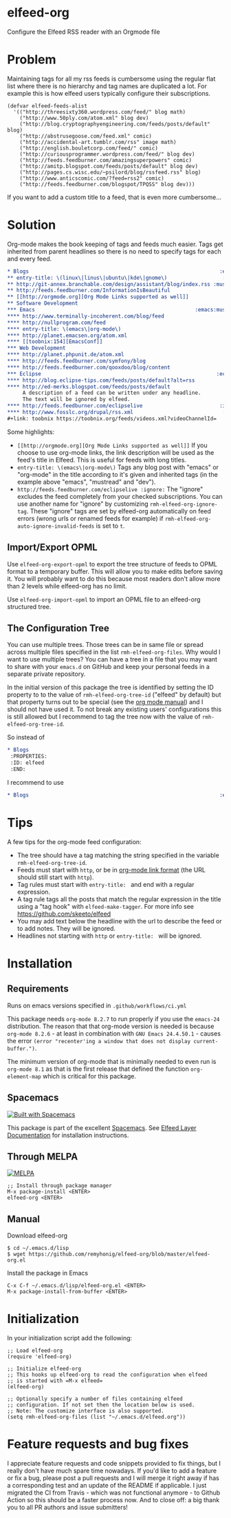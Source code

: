 elfeed-org
==============

  Configure the Elfeed RSS reader with an Orgmode file

# Problem

Maintaining tags for all my rss feeds is cumbersome using the regular flat list
where there is no hierarchy and tag names are duplicated a lot. For example
this is how elfeed users typically configure their subscriptions.

```emacs-lisp
(defvar elfeed-feeds-alist
  '(("http://threesixty360.wordpress.com/feed/" blog math)
    ("http://www.50ply.com/atom.xml" blog dev)
    ("http://blog.cryptographyengineering.com/feeds/posts/default" blog)
    ("http://abstrusegoose.com/feed.xml" comic)
    ("http://accidental-art.tumblr.com/rss" image math)
    ("http://english.bouletcorp.com/feed/" comic)
    ("http://curiousprogrammer.wordpress.com/feed/" blog dev)
    ("http://feeds.feedburner.com/amazingsuperpowers" comic)
    ("http://amitp.blogspot.com/feeds/posts/default" blog dev)
    ("http://pages.cs.wisc.edu/~psilord/blog/rssfeed.rss" blog)
    ("http://www.anticscomic.com/?feed=rss2" comic)
    ("http://feeds.feedburner.com/blogspot/TPQSS" blog dev)))
```

If you want to add a custom title to a feed, that is even more cumbersome...

# Solution

Org-mode makes the book keeping of tags and feeds much easier. Tags get
inherited from parent headlines so there is no need to specify tags for each
and every feed.

```org
* Blogs                                                              :elfeed:
** entry-title: \(linux\|linus\|ubuntu\|kde\|gnome\)                  :linux:
** http://git-annex.branchable.com/design/assistant/blog/index.rss :mustread:
** http://feeds.feedburner.com/InformationIsBeautiful
** [[http://orgmode.org][Org Mode Links supported as well]]
** Software Development                                                 :dev:
*** Emacs                                                    :emacs:mustread:
**** http://www.terminally-incoherent.com/blog/feed
**** http://nullprogram.com/feed
**** entry-title: \(emacs\|org-mode\)
**** http://planet.emacsen.org/atom.xml
**** [[toobnix:154][EmacsConf]]
*** Web Development                                                     :web:
**** http://planet.phpunit.de/atom.xml
**** http://feeds.feedburner.com/symfony/blog
**** http://feeds.feedburner.com/qooxdoo/blog/content
*** Eclipse                                                         :eclipse:
**** http://blog.eclipse-tips.com/feeds/posts/default?alt=rss
**** http://ed-merks.blogspot.com/feeds/posts/default
     A description of a feed can be written under any headline.
     The text will be ignored by elfeed.
**** http://feeds.feedburner.com/eclipselive                         :ignore:
**** http://www.fosslc.org/drupal/rss.xml                             :video:
#+link: toobnix https://toobnix.org/feeds/videos.xml?videoChannelId=
```

Some highlights:

* `[[http://orgmode.org][Org Mode Links supported as well]]` If you choose to use org-mode links, the link description will be used as the feed's title in Elfeed. This is useful for feeds with long titles.
* `entry-title: \(emacs\|org-mode\)` Tags any blog post with "emacs" or "org-mode" in the title according to it's given and inherited tags (in the example above "emacs", "mustread" and "dev").
* `http://feeds.feedburner.com/eclipselive :ignore:` The "ignore" excludes the feed completely from your checked subscriptions. You can use another name for "ignore" by customizing `rmh-elfeed-org-ignore-tag`. These "ignore" tags are set by elfeed-org automatically on feed errors (wrong urls or renamed feeds for example) if `rmh-elfeed-org-auto-ignore-invalid-feeds` is set to `t`.

## Import/Export OPML

Use `elfeed-org-export-opml` to export the tree structure of feeds to OPML format to a temporary buffer. This will allow you to make edits before saving it. You will probably want to do this because most readers don't allow more than 2 levels while elfeed-org has no limit.

Use `elfeed-org-import-opml` to import an OPML file to an elfeed-org structured tree.

## The Configuration Tree

You can use multiple trees. Those trees can be in same file or spread
across multiple files specified in the list
`rmh-elfeed-org-files`. Why would I want to use multiple trees? You
can have a tree in a file that you may want to share with your
`emacs.d` on GitHub and keep your personal feeds in a separate private
repository.

In the initial version of this package the tree is identified by
setting the ID property to to the value of `rmh-elfeed-org-tree-id`
("elfeed" by default) but that property turns out to be special (see
the
[org mode manual](http://orgmode.org/manual/Special-properties.html#Special-properties))
and I should not have used it. To not break any existing users'
configurations this is still allowed but I recommend to tag the tree
now with the value of `rmh-elfeed-org-tree-id`.

So instead of

```org
* Blogs
 :PROPERTIES:
 :ID: elfeed
 :END:
```

I recommend to use

```org
* Blogs                                                              :elfeed:
```

# Tips
A few tips for the org-mode feed configuration:

* The tree should have a tag matching the string specified in the
  variable `rmh-elfeed-org-tree-id`.
* Feeds must start with `http`, or be in
  [org-mode link format](http://orgmode.org/org.html#Link-Format) (the
  URL should still start with `http`).
* Tag rules must start with `entry-title: ` and end with a regular expression.
* A tag rule tags all the posts that match the regular expression in the title
  using a "tag hook" with `elfeed-make-tagger`. For more info see https://github.com/skeeto/elfeed
* You may add text below the headline with the url to describe the
  feed or to add notes. They will be ignored.
* Headlines not starting with `http` or `entry-title: ` will be ignored.

# Installation

## Requirements

Runs on emacs versions specified in `.github/workflows/ci.yml`

This package needs `org-mode 8.2.7` to run properly if you use the `emacs-24` distribution. The reason that that org-mode version is needed is because `org-mode 8.2.6` - at least in combination with `GNU Emacs 24.4.50.1` - causes the error `(error "recenter'ing a window that does not display current-buffer.")`.

The minimum version of org-mode that is minimally needed to even run is `org-mode 8.1` as that is the first release that defined the function `org-element-map` which is critical for this package.

## Spacemacs
[![Built with Spacemacs](https://cdn.rawgit.com/syl20bnr/spacemacs/442d025779da2f62fc86c2082703697714db6514/assets/spacemacs-badge.svg)](http://spacemacs.org)

This package is part of the excellent [Spacemacs](http://spacemacs.org/). See [Elfeed Layer Documentation](http://spacemacs.org/layers/+web-services/elfeed/README.html) for installation instructions.

## Through MELPA
[![MELPA](http://melpa.org/packages/elfeed-org-badge.svg)](http://melpa.org/#/elfeed-org)

```
;; Install through package manager
M-x package-install <ENTER>
elfeed-org <ENTER>
```

## Manual

Download elfeed-org

```ShellSession
$ cd ~/.emacs.d/lisp
$ wget https://github.com/remyhonig/elfeed-org/blob/master/elfeed-org.el
```

Install the package in Emacs

```
C-x C-f ~/.emacs.d/lisp/elfeed-org.el <ENTER>
M-x package-install-from-buffer <ENTER>
```

# Initialization

In your initialization script add the following:

```emacs-lisp
;; Load elfeed-org
(require 'elfeed-org)

;; Initialize elfeed-org
;; This hooks up elfeed-org to read the configuration when elfeed
;; is started with =M-x elfeed=
(elfeed-org)

;; Optionally specify a number of files containing elfeed
;; configuration. If not set then the location below is used.
;; Note: The customize interface is also supported.
(setq rmh-elfeed-org-files (list "~/.emacs.d/elfeed.org"))
```
    
# Feature requests and bug fixes

I appreciate feature requests and code snippets provided to fix things, but I really don't have much spare time nowadays. If you'd like to add a feature or fix a bug, please post a pull requests and I will merge it right away if has a corresponding test and an update of the README if applicable. I just migrated the CI from Travis - which was not functional anymore - to Github Action so this should be a faster process now. And to close off: a big thank you to all PR authors and issue submitters!
